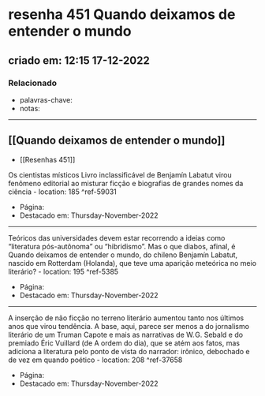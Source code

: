 # resenha 451 Quando deixamos de entender o mundo
## criado em: 12:15 17-12-2022

### Relacionado
- palavras-chave: 
- notas: 
---
## [[Quando deixamos de entender o mundo]]

- [[Resenhas 451]]

Os cientistas místicos Livro inclassificável de Benjamín Labatut virou fenômeno editorial ao misturar ficção e biografias de grandes nomes da ciência - location: 185 ^ref-59031

- Página: 
- Destacado em: Thursday-November-2022

---
Teóricos das universidades devem estar recorrendo a ideias como “literatura pós-autônoma” ou “hibridismo”. Mas o que diabos, afinal, é Quando deixamos de entender o mundo, do chileno Benjamín Labatut, nascido em Rotterdam (Holanda), que teve uma aparição meteórica no meio literário? - location: 195 ^ref-5385

- Página: 
- Destacado em: Thursday-November-2022

---
A inserção de não ficção no terreno literário aumentou tanto nos últimos anos que virou tendência. A base, aqui, parece ser menos a do jornalismo literário de um Truman Capote e mais as narrativas de W. G. Sebald e do premiado Éric Vuillard (de A ordem do dia), que se atém aos fatos, mas adiciona a literatura pelo ponto de vista do narrador: irônico, debochado e de vez em quando poético - location: 208 ^ref-37658

- Página: 
- Destacado em: Thursday-November-2022